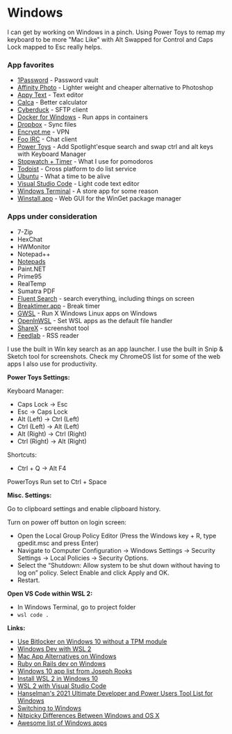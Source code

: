 # Windows

I can get by working on Windows in a pinch. Using Power Toys to remap my keyboard to be more "Mac Like" with Alt Swapped for Control and Caps Lock mapped to Esc really helps.&#x20;

### App favorites

* [1Password](https://1password.com/) - Password vault
* [Affinity Photo](https://www.microsoft.com/store/productId/9NBLGGH35LXN) - Lighter weight and cheaper alternative to Photoshop
* [Appy Text](https://www.microsoft.com/en-us/p/appy-text/9nblggh51knm) - Text editor
* [Calca](https://www.microsoft.com/en-us/store/p/calca/9nhxz5159n41) - Better calculator
* [Cyberduck](https://www.microsoft.com/en-us/p/cyberduck/9nblggh43htb/0010) - SFTP client
* [Docker for Windows](https://docs.docker.com/docker-for-windows/wsl/) - Run apps in containers
* [Dropbox](https://www.dropbox.com/) - Sync files
* [Encrypt.me](https://encrypt.me/) - VPN
* [Foo IRC](https://www.microsoft.com/en-us/p/foo-irc/9wzdncrdct50/0010) - Chat client
* [Power Toys](https://github.com/microsoft/PowerToys) - Add Spotlight'esque search and swap ctrl and alt keys with Keyboard Manager
* [Stopwatch + Timer](https://www.microsoft.com/store/productId/9NBLGGGZKFMV) - What I use for pomodoros&#x20;
* [Todoist](https://todoist.com/)  - Cross platform to do list service
* [Ubuntu](https://www.microsoft.com/en-us/p/ubuntu/9nblggh4msv6) - What a time to be alive
* [Visual Studio Code](https://code.visualstudio.com/) - Light code text editor
* [Windows Terminal](https://www.microsoft.com/store/productId/9N0DX20HK701) - A store app for some reason
* [Winstall.app](https://winstall.app/) - Web GUI for the WinGet package manager

### Apps under consideration

* 7-Zip
* HexChat
* HWMonitor
* Notepad++
* [Notepads](https://apps.microsoft.com/store/detail/notepads-app/9NHL4NSC67WM?hl=en-us\&gl=us\&ranMID=24542\&ranEAID=TnL5HPStwNw\&ranSiteID=TnL5HPStwNw-VH.o7fBFG1HY1Vre.ILzTA\&epi=TnL5HPStwNw-VH.o7fBFG1HY1Vre.ILzTA\&irgwc=1\&OCID=AID2200057\_aff\_7593\_1243925\&tduid=%28ir\_\_6vcch0rig0kfb3hpyf93prpvyf2xct33v11wn6p100%29%287593%29%281243925%29%28TnL5HPStwNw-VH.o7fBFG1HY1Vre.ILzTA%29%28%29\&irclickid=\_6vcch0rig0kfb3hpyf93prpvyf2xct33v11wn6p100)
* Paint.NET
* Prime95
* RealTemp
* Sumatra PDF
* [Fluent Search](https://fluentsearch.net/) - search everything, including things on screen
* [Breaktimer.app](https://github.com/tom-james-watson/breaktimer-app) - Break timer
* [GWSL](https://apps.microsoft.com/store/detail/gwsl/9NL6KD1H33V3?hl=en-us\&gl=us\&rtc=1) - Run X Windows Linux apps on Windows
* [OpenInWSL](https://apps.microsoft.com/store/detail/openinwsl/9NGMQPWCG7SF) - Set WSL apps as the default file handler
* [ShareX](https://getsharex.com/) - screenshot tool
* [Feedlab](https://apps.microsoft.com/store/detail/feedlab/9WZDNCRDKRQ3?hl=en-us\&gl=us) - RSS reader

I use the built in Win key search as an app launcher. I use the built in Snip & Sketch tool for screenshots. Check my ChromeOS list for some of the web apps I also use for productivity.&#x20;

**Power Toys Settings:**

Keyboard Manager:

* Caps Lock -> Esc
* Esc -> Caps Lock
* Alt (Left) -> Ctrl (Left)
* Ctrl (Left) -> Alt (Left)
* Alt (Right) -> Ctrl (Right)
* Ctrl (Right) -> Alt (Right)

Shortcuts:

* Ctrl + Q -> Alt F4

PowerToys Run set to Ctrl + Space

**Misc. Settings:**

Go to clipboard settings and enable clipboard history.

Turn on power off button on login screen:

* Open the Local Group Policy Editor (Press the Windows key + R, type gpedit.msc and press Enter)
* Navigate to Computer Configuration -> Windows Settings -> Security Settings -> Local Policies -> Security Options.&#x20;
* Select the “Shutdown: Allow system to be shut down without having to log on” policy. Select Enable and click Apply and OK.
* Restart.

**Open VS Code within WSL 2:**

* In Windows Terminal, go to project folder
* `wsl code .`

**Links:**

* [Use Bitlocker on Windows 10 without a TPM module](https://www.windowscentral.com/how-use-bitlocker-encryption-windows-10)
* [Windows Dev with WSL 2](https://char.gd/blog/2019/windows-web-dev-with-wsl2)
* [Mac App Alternatives on Windows](https://docs.google.com/spreadsheets/d/1zHNhWfis0iJULrYAHOYPeMRGhNUVWVxInIn8YKswlIA/htmlview)
* [Ruby on Rails dev on Windows](https://www.hanselman.com/blog/RubyOnRailsOnWindowsIsNotJustPossibleItsFabulousUsingWSL2AndVSCode.aspx)
* [Windows 10 app list from Joseph Rooks](https://josephrooks.com/windows-10/)
* [Install WSL 2 in Windows 10](https://docs.microsoft.com/en-us/windows/wsl/install-win10)
* [WSL 2 with Visual Studio Code](https://code.visualstudio.com/blogs/2019/09/03/wsl2)
* [Hanselman's 2021 Ultimate Developer and Power Users Tool List for Windows](https://www.hanselman.com/blog/scott-hanselmans-2021-ultimate-developer-and-power-users-tool-list-for-windows)
* [Switching to Windows](http://ignorethecode.net/blog/2021/02/02/switching\_to\_windows/)
* [Nitpicky Differences Between Windows and OS X](https://hellojason.net/blog/nitpicky-differences-between-windows-and-os-x/)
* [Awesome list of Windows apps](https://github.com/Awesome-Windows/Awesome)

